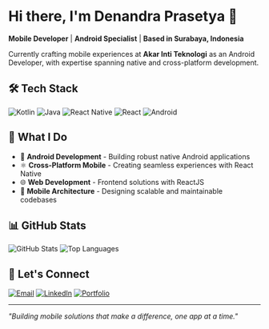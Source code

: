 # Hi there, I'm Denandra Prasetya 👋

**Mobile Developer** | **Android Specialist** | **Based in Surabaya, Indonesia**

Currently crafting mobile experiences at **Akar Inti Teknologi** as an Android Developer, with expertise spanning native and cross-platform development.

## 🛠️ Tech Stack
![Kotlin](https://img.shields.io/badge/Kotlin-0095D5?style=flat-square&logo=kotlin&logoColor=white)
![Java](https://img.shields.io/badge/Java-ED8B00?style=flat-square&logo=java&logoColor=white)
![React Native](https://img.shields.io/badge/React_Native-20232A?style=flat-square&logo=react&logoColor=61DAFB)
![React](https://img.shields.io/badge/React-20232A?style=flat-square&logo=react&logoColor=61DAFB)
![Android](https://img.shields.io/badge/Android-3DDC84?style=flat-square&logo=android&logoColor=white)

## 🎯 What I Do
- 📱 **Android Development** - Building robust native Android applications
- ⚛️ **Cross-Platform Mobile** - Creating seamless experiences with React Native
- 🌐 **Web Development** - Frontend solutions with ReactJS
- 🔧 **Mobile Architecture** - Designing scalable and maintainable codebases

## 📊 GitHub Stats
![GitHub Stats](https://github-readme-stats.vercel.app/api?username=denandrapr&show_icons=true&theme=default&hide_border=true)
![Top Languages](https://github-readme-stats.vercel.app/api/top-langs/?username=denandrapr&layout=compact&theme=default&hide_border=true)

## 🤝 Let's Connect
[![Email](https://img.shields.io/badge/Email-denandra.prasetya@akarinti.tech-red?style=flat-square&logo=gmail&logoColor=white)](mailto:denandra.prasetya@akarinti.tech)
[![LinkedIn](https://img.shields.io/badge/LinkedIn-Connect-blue?style=flat-square&logo=linkedin&logoColor=white)](https://www.linkedin.com/in/denandra-prasetya/)
[![Portfolio](https://img.shields.io/badge/Portfolio-Visit-green?style=flat-square&logo=safari&logoColor=white)](https://nndraa.me/)

---
*"Building mobile solutions that make a difference, one app at a time."*
